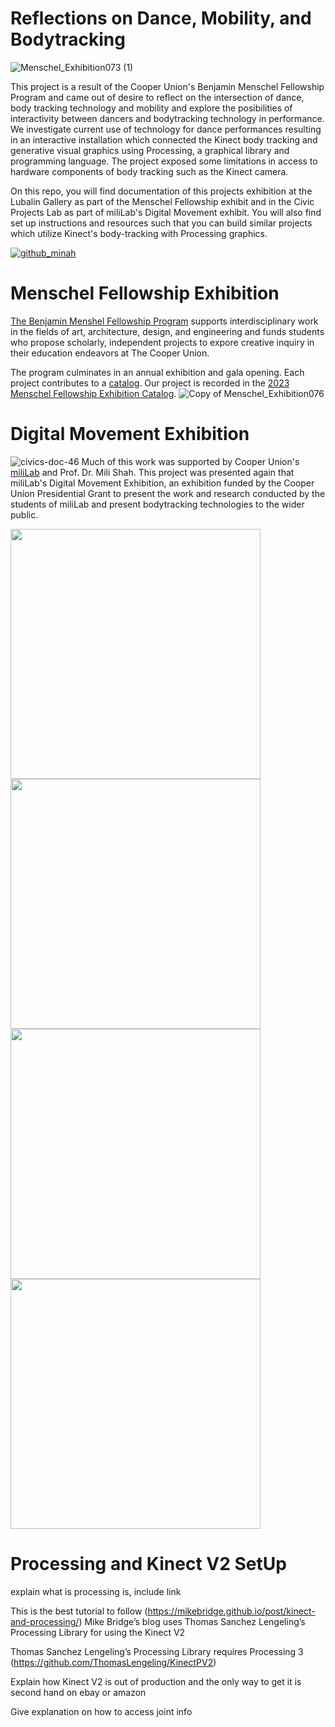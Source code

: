 # Reflections on Dance, Mobility, and Bodytracking
![Menschel_Exhibition073 (1)](https://user-images.githubusercontent.com/71452451/231338377-55c37385-0db7-4615-b4f7-b393ede7495b.jpg)

This project is a result of the Cooper Union's Benjamin Menschel Fellowship Program and came out of desire to reflect on the intersection of dance, body tracking technology and mobility and explore the posibilities of interactivity between dancers and bodytracking technology in performance. We investigate current use of technology for dance performances resulting in an interactive installation which connected the Kinect body tracking and generative visual graphics using Processing, a graphical library and programming language. The project exposed some limitations in access to hardware components of body tracking such as the Kinect camera.

On this repo, you will find documentation of this projects exhibition at the Lubalin Gallery as part of the Menschel Fellowship exhibit and in the Civic Projects Lab as part of miliLab's Digital Movement exhibit. You will also find set up instructions and resources such that you can build similar projects which utilize Kinect's body-tracking with Processing graphics.

[![github_minah](https://user-images.githubusercontent.com/71452451/232954180-97ce6a55-4aaa-4298-8c01-09a1279b4769.png)](https://www.youtube.com/watch?v=XrtT-O2CED0)

# Menschel Fellowship Exhibition
[The Benjamin Menshel Fellowship Program](https://cooper.edu/academics/research-fellowships/benjamin-menschel-fellowship-program) supports interdisciplinary work in the fields of art, architecture, design, and engineering and funds students who propose scholarly, independent projects to expore creative inquiry in their education endeavors at The Cooper Union.

The program culminates in an annual exhibition and gala opening. Each project contributes to a [catalog](https://cooper.edu/academics/research-fellowships/menschel-catalogs). Our project is recorded in the [2023 Menschel Fellowship Exhibition Catalog](https://cooper.edu/sites/default/files/uploads/assets/development/menschel%20catalogue_ML.pdf).
![Copy of Menschel_Exhibition076](https://user-images.githubusercontent.com/71452451/231519182-ca767fbe-f395-4e59-a82e-5c7bd3d6bc57.jpg)


# Digital Movement Exhibition
![civics-doc-46](https://user-images.githubusercontent.com/71452451/232956643-9c1e74df-d4fe-4a30-b9cb-085809c439dd.jpg)
Much of this work was supported by Cooper Union's [miliLab](http://faculty.cooper.edu/mili/miliLab/index.html) and Prof. Dr. Mili Shah. This project was presented again that miliLab's Digital Movement Exhibition, an exhibition funded by the Cooper Union Presidential Grant to present the work and research conducted by the students of miliLab and present bodytracking technologies to the wider public.

<img src="https://user-images.githubusercontent.com/71452451/232956577-294b0f61-b825-4526-833b-7777d2e8071e.jpg" width="400"> <img src="https://user-images.githubusercontent.com/71452451/232956604-9d790fa0-b742-4fe5-b8a2-04866bbbe649.jpg" width="400">
<img src="https://user-images.githubusercontent.com/71452451/232956675-1d6aaa78-2791-44e4-83c2-869b474b91f1.jpg" width="400"> <img src="https://user-images.githubusercontent.com/71452451/232956680-ae278078-8efe-40d2-bfd3-c592b8966c46.jpg" width="400">


# Processing and Kinect V2 SetUp
explain what is processing is, include link

This is the best tutorial to follow (https://mikebridge.github.io/post/kinect-and-processing/)
Mike Bridge’s blog uses Thomas Sanchez Lengeling’s Processing Library for using the Kinect V2

Thomas Sanchez Lengeling’s Processing Library requires Processing 3 (https://github.com/ThomasLengeling/KinectPV2)

Explain how Kinect V2 is out of production and the only way to get it is second hand on ebay or amazon

Give explanation on how to access joint info
